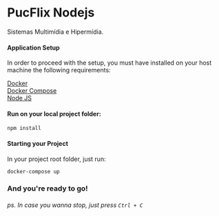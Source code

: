 # PucFlix Nodejs
Sistemas Multimídia e Hipermídia.

#### Application Setup

In order to proceed with the setup, you must have installed on your host machine the following requirements:

[Docker](https://runnable.com/docker/)  
[Docker Compose](https://docs.docker.com/compose/install/)  
[Node JS](https://nodejs.org/en/download/)  

#### Run on your local project folder:

`npm install`

#### Starting your Project

In your project root folder, just run:

`docker-compose up`

### And you're ready to go!


###### ps. In case you wanna stop, just press `Ctrl + C`
